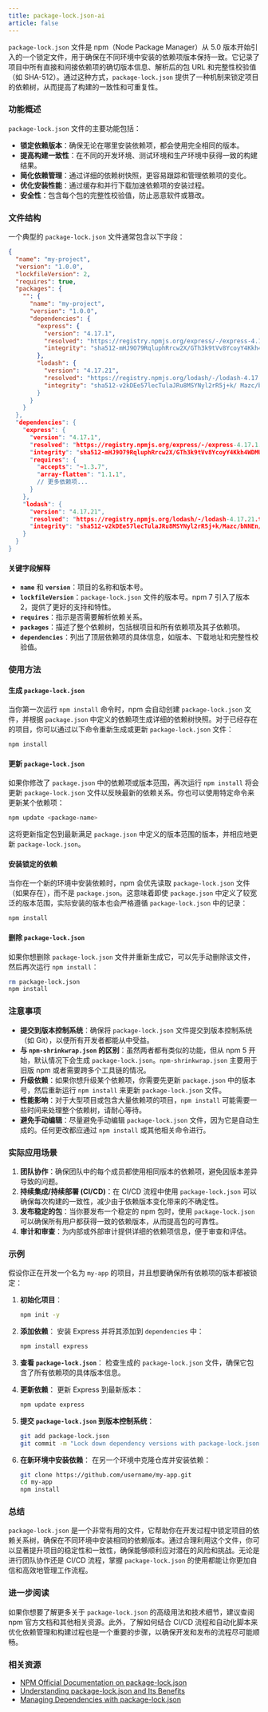 ```yaml
---
title: package-lock.json-ai
article: false
---
```


`package-lock.json` 文件是 npm（Node Package Manager）从 5.0 版本开始引入的一个锁定文件，用于确保在不同环境中安装的依赖项版本保持一致。它记录了项目中所有直接和间接依赖项的确切版本信息、解析后的包 URL 和完整性校验值（如 SHA-512）。通过这种方式，`package-lock.json` 提供了一种机制来锁定项目的依赖树，从而提高了构建的一致性和可重复性。

### 功能概述

`package-lock.json` 文件的主要功能包括：

- **锁定依赖版本**：确保无论在哪里安装依赖项，都会使用完全相同的版本。
- **提高构建一致性**：在不同的开发环境、测试环境和生产环境中获得一致的构建结果。
- **简化依赖管理**：通过详细的依赖树快照，更容易跟踪和管理依赖项的变化。
- **优化安装性能**：通过缓存和并行下载加速依赖项的安装过程。
- **安全性**：包含每个包的完整性校验值，防止恶意软件或篡改。

### 文件结构

一个典型的 `package-lock.json` 文件通常包含以下字段：

```json
{
  "name": "my-project",
  "version": "1.0.0",
  "lockfileVersion": 2,
  "requires": true,
  "packages": {
    "": {
      "name": "my-project",
      "version": "1.0.0",
      "dependencies": {
        "express": {
          "version": "4.17.1",
          "resolved": "https://registry.npmjs.org/express/-/express-4.17.1.tgz",
          "integrity": "sha512-mHJ9O79RqluphRrcw2X/GTh3k9tVv8YcoyY4Kkh4WDMUYKRZUq0h1o0w2rrrxBqM7L..."
        },
        "lodash": {
          "version": "4.17.21",
          "resolved": "https://registry.npmjs.org/lodash/-/lodash-4.17.21.tgz",
          "integrity": "sha512-v2kDEe57lecTulaJRu8MSYNyl2rR5j+k/ Mazc/bNNEn/PappfS...
        }
      }
    }
  },
  "dependencies": {
    "express": {
      "version": "4.17.1",
      "resolved": "https://registry.npmjs.org/express/-/express-4.17.1.tgz",
      "integrity": "sha512-mHJ9O79RqluphRrcw2X/GTh3k9tVv8YcoyY4Kkh4WDMUYKRZUq0h1o0w2rrrxBqM7L...",
      "requires": {
        "accepts": "~1.3.7",
        "array-flatten": "1.1.1",
        // 更多依赖项...
      }
    },
    "lodash": {
      "version": "4.17.21",
      "resolved": "https://registry.npmjs.org/lodash/-/lodash-4.17.21.tgz",
      "integrity": "sha512-v2kDEe57lecTulaJRu8MSYNyl2rR5j+k/Mazc/bNNEn/PappfS..."
    }
  }
}
```

#### 关键字段解释

- **`name`** 和 **`version`**：项目的名称和版本号。
- **`lockfileVersion`**：`package-lock.json` 文件的版本号。npm 7 引入了版本 2，提供了更好的支持和特性。
- **`requires`**：指示是否需要解析依赖关系。
- **`packages`**：描述了整个依赖树，包括根项目和所有依赖项及其子依赖项。
- **`dependencies`**：列出了顶层依赖项的具体信息，如版本、下载地址和完整性校验值。

### 使用方法

#### 生成 `package-lock.json`

当你第一次运行 `npm install` 命令时，npm 会自动创建 `package-lock.json` 文件，并根据 `package.json` 中定义的依赖项生成详细的依赖树快照。对于已经存在的项目，你可以通过以下命令重新生成或更新 `package-lock.json` 文件：

```bash
npm install
```

#### 更新 `package-lock.json`

如果你修改了 `package.json` 中的依赖项或版本范围，再次运行 `npm install` 将会更新 `package-lock.json` 文件以反映最新的依赖关系。你也可以使用特定命令来更新某个依赖项：

```bash
npm update <package-name>
```

这将更新指定包到最新满足 `package.json` 中定义的版本范围的版本，并相应地更新 `package-lock.json`。

#### 安装锁定的依赖

当你在一个新的环境中安装依赖时，npm 会优先读取 `package-lock.json` 文件（如果存在），而不是 `package.json`。这意味着即使 `package.json` 中定义了较宽泛的版本范围，实际安装的版本也会严格遵循 `package-lock.json` 中的记录：

```bash
npm install
```

#### 删除 `package-lock.json`

如果你想删除 `package-lock.json` 文件并重新生成它，可以先手动删除该文件，然后再次运行 `npm install`：

```bash
rm package-lock.json
npm install
```

### 注意事项

- **提交到版本控制系统**：确保将 `package-lock.json` 文件提交到版本控制系统（如 Git），以便所有开发者都能从中受益。
- **与 `npm-shrinkwrap.json` 的区别**：虽然两者都有类似的功能，但从 npm 5 开始，默认情况下会生成 `package-lock.json`。`npm-shrinkwrap.json` 主要用于旧版 npm 或者需要跨多个工具链的情况。
- **升级依赖**：如果你想升级某个依赖项，你需要先更新 `package.json` 中的版本号，然后重新运行 `npm install` 来更新 `package-lock.json` 文件。
- **性能影响**：对于大型项目或包含大量依赖项的项目，`npm install` 可能需要一些时间来处理整个依赖树，请耐心等待。
- **避免手动编辑**：尽量避免手动编辑 `package-lock.json` 文件，因为它是自动生成的。任何更改都应通过 `npm install` 或其他相关命令进行。

### 实际应用场景

1. **团队协作**：确保团队中的每个成员都使用相同版本的依赖项，避免因版本差异导致的问题。
2. **持续集成/持续部署 (CI/CD)**：在 CI/CD 流程中使用 `package-lock.json` 可以确保每次构建的一致性，减少由于依赖版本变化带来的不确定性。
3. **发布稳定的包**：当你要发布一个稳定的 npm 包时，使用 `package-lock.json` 可以确保所有用户都获得一致的依赖版本，从而提高包的可靠性。
4. **审计和审查**：为内部或外部审计提供详细的依赖项信息，便于审查和评估。

### 示例

假设你正在开发一个名为 `my-app` 的项目，并且想要确保所有依赖项的版本都被锁定：

1. **初始化项目**：
   ```bash
   npm init -y
   ```

2. **添加依赖**：
   安装 Express 并将其添加到 `dependencies` 中：
   ```bash
   npm install express
   ```

3. **查看 `package-lock.json`**：
   检查生成的 `package-lock.json` 文件，确保它包含了所有依赖项的具体版本信息。

4. **更新依赖**：
   更新 Express 到最新版本：
   ```bash
   npm update express
   ```

5. **提交 `package-lock.json` 到版本控制系统**：
   ```bash
   git add package-lock.json
   git commit -m "Lock down dependency versions with package-lock.json"
   ```

6. **在新环境中安装依赖**：
   在另一个环境中克隆仓库并安装依赖：
   ```bash
   git clone https://github.com/username/my-app.git
   cd my-app
   npm install
   ```

### 总结

`package-lock.json` 是一个非常有用的文件，它帮助你在开发过程中锁定项目的依赖关系树，确保在不同环境中安装相同的依赖版本。通过合理利用这个文件，你可以显著提升项目的稳定性和一致性，确保能够顺利应对潜在的风险和挑战。无论是进行团队协作还是 CI/CD 流程，掌握 `package-lock.json` 的使用都能让你更加自信和高效地管理工作流程。

### 进一步阅读

如果你想要了解更多关于 `package-lock.json` 的高级用法和技术细节，建议查阅 npm 官方文档和其他相关资源。此外，了解如何结合 CI/CD 流程和自动化脚本来优化依赖管理和构建过程也是一个重要的步骤，以确保开发和发布的流程尽可能顺畅。

### 相关资源

- [NPM Official Documentation on package-lock.json](https://docs.npmjs.com/cli/v8/configuring-npm/package-lock-json)
- [Understanding package-lock.json and Its Benefits](https://blog.logrocket.com/understanding-package-lock-json-and-its-benefits/)
- [Managing Dependencies with package-lock.json](https://www.freecodecamp.org/news/managing-dependencies-with-package-lock-json/)
